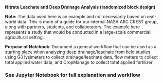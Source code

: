 **Nitrate Leachate and Deep Drainage Analysis (randomized block design)**

**Note:** The data used here is an example and not necessarily based on real-world data. This is more of a guide for our internal NASA ARC CREST group, along with partners, students, and collaborators. The example here represents a study that would be conducted in a large-scale commercial agricultural setting.

**Purpose of Notebook:** Document a general workflow that can be used as a starting place when analyzing deep drainage/leachate from field studies using G3 lysimeters to collect drainage/leachate data, flow meters to collect total applied water data, and CropManage to collect total applied fertilizer.


### See Jupyter Notebook for full explanation and workflow
